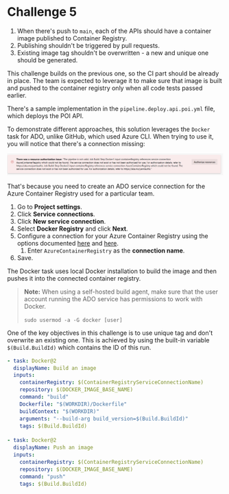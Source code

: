 # Challenge 5

1. When there's push to `main`, each of the APIs should have a container image published to Container Registry.
1. Publishing shouldn't be triggered by pull requests.
1. Existing image tag shouldn't be overwritten - a new and unique one should be generated.

This challenge builds on the previous one, so the CI part should be already in place. The team is expected to leverage it to make sure that image is built and pushed to the container registry only when all code tests passed earlier.

There's a sample implementation in the `pipeline.deploy.api.poi.yml` file, which deploys the POI API.

To demonstrate different approaches, this solution leverages the `Docker` task for ADO, unlike GitHub, which used Azure CLI. When trying to use it, you will notice that there's a connection missing:

![ch5-ado-authorize-connection1](ch5-ado-authorize-connection1.png)

That's because you need to create an ADO service connection for the Azure Container Registry used for a particular team.

1. Go to **Project settings**.
1. Click **Service connections**.
1. Click **New service connection**.
1. Select **Docker Registry** and click **Next**.
1. Configure a connection for your Azure Container Registry using the options documented [here](https://docs.microsoft.com/azure/devops/pipelines/ecosystems/containers/push-image?view=azure-devops#azure-container-registry) and [here](https://docs.microsoft.com/azure/devops/pipelines/library/service-endpoints?view=azure-devops&tabs=yaml#docker-hub-or-others).
   1. Enter `AzureContainerRegistry` as the **connection name**.
1. Save.

The Docker task uses local Docker installation to build the image and then pushes it into the connected container registry.

> **Note:** When using a self-hosted build agent, make sure that the user account running the ADO service has permissions to work with Docker.
>
> `sudo usermod -a -G docker [user]`

One of the key objectives in this challenge is to use unique tag and don't overwrite an existing one. This is achieved by using the built-in variable `$(Build.BuildId)` which contains the ID of this run.

```yml
- task: Docker@2
  displayName: Build an image
  inputs:
    containerRegistry: $(ContainerRegistryServiceConnectionName)
    repository: $(DOCKER_IMAGE_BASE_NAME)
    command: "build"
    Dockerfile: "$(WORKDIR)/Dockerfile"
    buildContext: "$(WORKDIR)"
    arguments: "--build-arg build_version=$(Build.BuildId)"
    tags: $(Build.BuildId)

- task: Docker@2
  displayName: Push an image
  inputs:
    containerRegistry: $(ContainerRegistryServiceConnectionName)
    repository: $(DOCKER_IMAGE_BASE_NAME)
    command: "push"
    tags: $(Build.BuildId)
```

